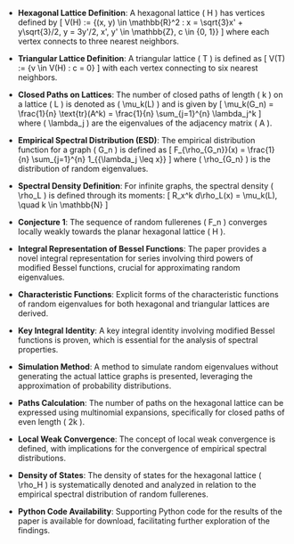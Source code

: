 - **Hexagonal Lattice Definition**: A hexagonal lattice \( H \) has vertices defined by 
  \[
  V(H) := \{(x, y) \in \mathbb{R}^2 : x = \sqrt{3}x' + y\sqrt{3}/2, y = 3y'/2, x', y' \in \mathbb{Z}, c \in \{0, 1\}\}
  \]
  where each vertex connects to three nearest neighbors.

- **Triangular Lattice Definition**: A triangular lattice \( T \) is defined as 
  \[
  V(T) := \{v \in V(H) : c = 0\}
  \]
  with each vertex connecting to six nearest neighbors.

- **Closed Paths on Lattices**: The number of closed paths of length \( k \) on a lattice \( L \) is denoted as \( \mu_k(L) \) and is given by 
  \[
  \mu_k(G_n) = \frac{1}{n} \text{tr}(A^k) = \frac{1}{n} \sum_{j=1}^{n} \lambda_j^k
  \]
  where \( \lambda_j \) are the eigenvalues of the adjacency matrix \( A \).

- **Empirical Spectral Distribution (ESD)**: The empirical distribution function for a graph \( G_n \) is defined as 
  \[
  F_{\rho_{G_n}}(x) = \frac{1}{n} \sum_{j=1}^{n} 1_{\{\lambda_j \leq x\}}
  \]
  where \( \rho_{G_n} \) is the distribution of random eigenvalues.

- **Spectral Density Definition**: For infinite graphs, the spectral density \( \rho_L \) is defined through its moments:
  \[
  R_x^k d\rho_L(x) = \mu_k(L), \quad k \in \mathbb{N}
  \]

- **Conjecture 1**: The sequence of random fullerenes \( F_n \) converges locally weakly towards the planar hexagonal lattice \( H \).

- **Integral Representation of Bessel Functions**: The paper provides a novel integral representation for series involving third powers of modified Bessel functions, crucial for approximating random eigenvalues.

- **Characteristic Functions**: Explicit forms of the characteristic functions of random eigenvalues for both hexagonal and triangular lattices are derived.

- **Key Integral Identity**: A key integral identity involving modified Bessel functions is proven, which is essential for the analysis of spectral properties.

- **Simulation Method**: A method to simulate random eigenvalues without generating the actual lattice graphs is presented, leveraging the approximation of probability distributions.

- **Paths Calculation**: The number of paths on the hexagonal lattice can be expressed using multinomial expansions, specifically for closed paths of even length \( 2k \).

- **Local Weak Convergence**: The concept of local weak convergence is defined, with implications for the convergence of empirical spectral distributions.

- **Density of States**: The density of states for the hexagonal lattice \( \rho_H \) is systematically denoted and analyzed in relation to the empirical spectral distribution of random fullerenes.

- **Python Code Availability**: Supporting Python code for the results of the paper is available for download, facilitating further exploration of the findings.
